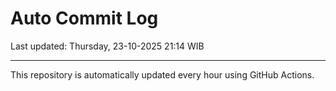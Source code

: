 # Auto Commit Log

Last updated: Thursday, 23-10-2025 21:14 WIB

---

This repository is automatically updated every hour using GitHub Actions.
